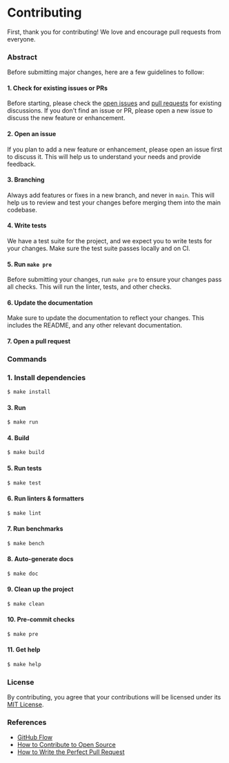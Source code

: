 # Contributing

First, thank you for contributing! We love and encourage pull requests from everyone.

### Abstract

Before submitting major changes, here are a few guidelines to follow:

#### 1. Check for existing issues or PRs

Before starting, please check the [open issues][issues] and [pull requests][prs] for existing discussions. If you don't find an issue or PR, please open a new issue to discuss the new feature or enhancement.

#### 2. Open an issue

If you plan to add a new feature or enhancement, please open an issue first to discuss it. This will help us to understand your needs and provide feedback.

#### 3. Branching

Always add features or fixes in a new branch, and never in `main`. This will help us to review and test your changes before merging them into the main codebase.

#### 4. Write tests

We have a test suite for the project, and we expect you to write tests for your changes. Make sure the test suite passes locally and on CI.

#### 5. Run `make pre`

Before submitting your changes, run `make pre` to ensure your changes pass all checks. This will run the linter, tests, and other checks.

#### 6. Update the documentation

Make sure to update the documentation to reflect your changes. This includes the README, and any other relevant documentation.

#### 7. Open a pull request

[issues]: https://github.com/thuongtruong1009/gouse/issues
[prs]: https://github.com/thuongtruong1009/gouse/pulls

### Commands

### 1. Install dependencies

```bash
$ make install
```

#### 3. Run

```bash
$ make run
```

#### 4. Build

```bash
$ make build
```

#### 5. Run tests

```bash
$ make test
```

#### 6. Run linters & formatters

```bash
$ make lint
```

#### 7. Run benchmarks

```bash
$ make bench
```

#### 8. Auto-generate docs

```bash
$ make doc
```

#### 9. Clean up the project

```bash
$ make clean
```

#### 10. Pre-commit checks

```bash
$ make pre
```

#### 11. Get help

```bash
$ make help
```

### License

By contributing, you agree that your contributions will be licensed under its [MIT License](../LICENSE).

### References

- [GitHub Flow](https://guides.github.com/introduction/flow/)
- [How to Contribute to Open Source](https://opensource.guide/how-to-contribute/)
- [How to Write the Perfect Pull Request](https://github.blog/2015-01-21-how-to-write-the-perfect-pull-request/)
